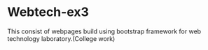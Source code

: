 # Webtech-ex3
This consist of webpages build using bootstrap framework for web technology laboratory.(College work)
